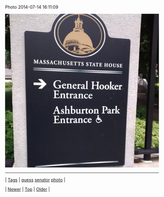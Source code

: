 <!--
title: Photo 2014-07-14 16
date: 2020-06-28T15:27:00.347Z
tags: guess, senator, photo
-->


Photo 2014-07-14 16:11:09

![](91753596354-0.jpg)

<!--BOTTOM-POST-NAVIGATION-->
---

| [Tags](tags.md) | [guess](tag-guess.md) [senator](tag-senator.md) [photo](tag-photo.md) |

| [Newer](91753529894.md) | [Top](index.md) | [Older](91756998094.md) |